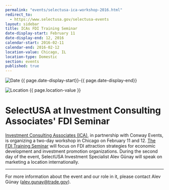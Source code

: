 ```yaml
---
permalink: "events/selectusa-ica-workshop-2016.html"
redirect_to:
  - https://www.selectusa.gov/selectusa-events
layout: sidebar
title: ICAs FDI Training Seminar
date-display-start: February 11
date-display-end: 12, 2016
calendar-start: 2016-02-11
calendar-end: 2016-02-12
location-value: Chicago, IL
location-type: Domestic
section: events
published: true
---
```


![Date](https://google.github.io/material-design-icons/action/svg/design/ic_event_24px.svg "Date") {{ page.date-display-start}}-{{ page.date-display-end}}

![Location](http://google.github.io/material-design-icons/social/svg/design/ic_location_city_24px.svg "Location") {{ page.location-value }}

# SelectUSA at Investment Consulting Associates' FDI Seminar

[Investment Consulting Associates (ICA)](http://www.ic-associates.com/), in partnership with Conway Events, is organizing a two-day workshop in Chicago on February 11 and 12. [The FDI Training Seminar](http://www.ic-associates.com/images/stories/Chicago%20Programme%20091215.pdf) will focus on FDI attraction strategies for economic development and investment promotion organizations. During the second day of the event, SelectUSA Investment Specialist Alev Günay will speak on marketing a location internationally.

---

For more information about the event and our role in it, please contact Alev Günay ([alev.gunay@trade.gov](mailto:alev.gunay@trade.gov?Subject=ICA%20FDI%20Training%20Seminar%20Info)).
